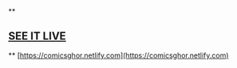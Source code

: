 **

## [SEE IT LIVE](https://comicsghor.netlify.com)

**
[https://comicsghor.netlify.com](https://comicsghor.netlify.com)